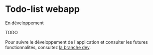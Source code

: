 # Todo-list webapp

En développement

TODO

Pour suivre le développement de l'application et consulter les futures fonctionnalités, consultez <a href="tree/dev">la branche dev</a>.
